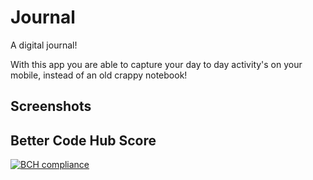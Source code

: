 # Journal
A digital journal!

With this app you are able to capture your day to day activity's on your mobile, instead of an old crappy notebook!


## Screenshots


## Better Code Hub Score
[![BCH compliance](https://bettercodehub.com/edge/badge/NegativeNancy/Journal?branch=master)](https://bettercodehub.com/)
